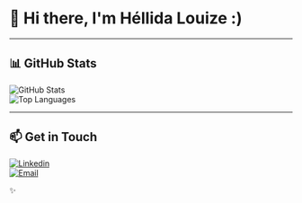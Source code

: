 # 👋 Hi there, I'm Héllida Louize :)

---

## 📊 GitHub Stats
![GitHub Stats](https://github-readme-stats.vercel.app/api?username=HLouize&show_icons=true&theme=tokyonight)  
![Top Languages](https://github-readme-stats.vercel.app/api/top-langs/?username=HLouize&layout=compact&theme=tokyonight)

---

## 📫 Get in Touch
[![Linkedin](https://img.shields.io/badge/-LinkedIn-0A66C2?logo=linkedin&logoColor=fff)](https://www.linkedin.com/in/h%C3%A9llidalouize/)  
[![Email](https://img.shields.io/badge/-Email-D14836?logo=gmail&logoColor=fff)](mailto:hellida.llgomes@gmail.com)

✨
